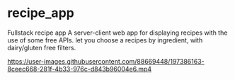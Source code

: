 # recipe_app
Fullstack recipe app
A server-client web app for displaying recipes with the use of some free APIs.
let you choose a recipes by ingredient, with dairy/gluten free filters.


https://user-images.githubusercontent.com/88669448/197386163-8ceec668-281f-4b33-976c-d843b96004e6.mp4

